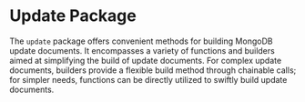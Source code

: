 # Update Package
The `update` package offers convenient methods for building MongoDB update documents. It encompasses a variety of functions and builders aimed at simplifying the build of update documents. For complex update documents, builders provide a flexible build method through chainable calls; for simpler needs, functions can be directly utilized to swiftly build update documents.